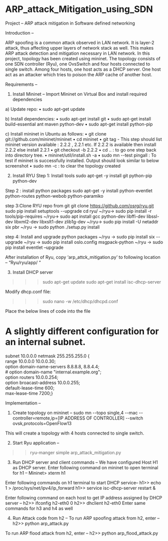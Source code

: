 # ARP_attack_Mitigation_using_SDN


Project – ARP attack mitigation in Software defined networking

Introduction – 

ARP spoofing is a common attack observed in LAN network. It is layer-2 attack, thus affecting upper layers of network stack as well. This makes ARP attack detection and mitigation necessary in LAN network.
In this project, topology has been created using mininet. The topology consists of one SDN controller (Ryu), one OvsSwitch and four hosts connected to single switch. 
Among four hosts, one host acts as a DHCP server. One host act as an attacker which tries to poison the ARP cache of another host.

Requirements – 

1)	Install Mininet –
Import Mininet on Virtual Box and install required dependencies 

a)	Update repo:
•	 sudo apt-get update 

b)	Install dependencies:
•	sudo apt-get install git
• sudo apt-get install build-essential ant maven python-dev 
• sudo apt-get install python-pip 

c)	Install mininet in Ubuntu as follows: 
•	git clone git://github.com/mininet/mininet 
•	cd mininet 
•	git tag        -   This step should list mininet version available : 2.2.2 , 2.2.1 etc. If 2.2.2 is available then install 2.2.2 else install 2.2.1
•	git checkout -b 2.2.2 
•	cd ..  : to go one step back into directory tree.
•	mininet/util/install.sh -a 
•	sudo mn --test pingall  : To test if mininet is successfully installed. Output should look similar to below screenshot
•	sudo mn -c  : to clear the topology created

2)	Install RYU 
Step 1: Install tools
sudo apt-get -y install git python-pip python-dev

Step 2 : install python packages
sudo apt-get -y install python-eventlet python-routes python-webob python-paramiko

step 3:Clone RYU repo from git
git clone https://github.com/osrg/ryu.git
sudo pip install setuptools --upgrade
 cd ryu/
~/ryu→ sudo pip install -r tools/pip-requires
~/ryu-> sudo apt install gcc python-dev libffi-dev libssl-dev libxml2-dev libxslt1-dev zlib1g-dev
~/ryu-> sudo pip install -U netaddr six pbr
~/ryu -> sudo python ./setup.py install

step 4: Install and upgrade python packages
~/ryu -> sudo pip install six --upgrade
~/ryu -> sudo pip install oslo.config msgpack-python
~/ryu -> sudo pip install eventlet –upgrade

After installation of Ryu, copy ‘arp_attck_mitigation.py’ to following location – 
“Ryu/ryu/app/   “ 


3)	Install DHCP server

>>> sudo apt-get update
>>> sudo apt-get install isc-dhcp-server

Modify dhcp.conf file:
>>> sudo nano -w /etc/dhcp/dhcpd.conf

Place the below lines of code into the file
# A slightly different configuration for an internal subnet.    
 subnet 10.0.0.0 netmask 255.255.255.0 {    
    range 10.0.0.0 10.0.0.30;    
    option domain-name-servers 8.8.8.8, 8.8.4.4;    
    \#  option domain-name "internal.example.org";    
    option routers 10.0.0.254;    
    option broacast-address 10.0.0.255;    
    default-lease-time 600;    
    max-lease-time 7200;}






Implementation –

1)	Create topology on mininet – 
sudo mn --topo single,4 --mac --controller=remote,ip=[IP ADDRESS OF CONTROLLER] --switch ovsk,protocols=OpenFlow13

This will create a topology with 4 hosts connected to single switch.

2)	Start Ryu application – 

>> ryu-manger simple arp_attack_mitigation.py


3)	Run DHCP server and client commands –
We have configured Host H1 as DHCP server. 
Enter following command on mininet to open terminal for h1 –
Mininet> xterm h1

Enter following commands on h1 terminal to start DHCP service–
  h1>>  echo 1 > /proc/sys/net/ipv4/ip_forward
  h1>> service isc-dhcp-server restart &

Enter following command on each host to get IP address assigned by DHCP server –
  h2>> ifconfig h2-eth0 0
  h2>> dhclient h2-eth0
Enter same commands for h3 and h4 as well 

4)	Run Attack code from h2 – 
To run ARP spoofing attack from h2, enter – 
 h2>> python arp_attack.py

To run ARP flood attack from h2, enter –
 h2>> python arp_flood_attack.py

